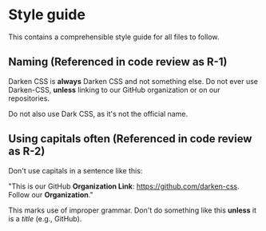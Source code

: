 # Style guide
This contains a comprehensible style guide for all files to
follow.

## Naming (Referenced in code review as R-1)
Darken CSS is **always** Darken CSS and not something else.
Do not ever use Darken-CSS, **unless** linking to our GitHub
organization or on our repositories.

Do not also use Dark CSS, as it's not the official name.

## Using capitals often (Referenced in code review as R-2)
Don't use capitals in a sentence like this:

"This is our GitHub **Organization Link**:
https://github.com/darken-css. Follow our
**Organization**."

This marks use of improper grammar. Don't do something like
this **unless** it is a *title* (e.g., GitHub).
